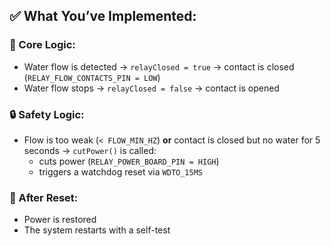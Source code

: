 ## ✅ What You’ve Implemented:

### 🧠 Core Logic:

- Water flow is detected → `relayClosed = true` → contact is closed (`RELAY_FLOW_CONTACTS_PIN = LOW`)
- Water flow stops → `relayClosed = false` → contact is opened

### 🔒 Safety Logic:

- Flow is too weak (`< FLOW_MIN_HZ`) **or** contact is closed but no water for 5 seconds → `cutPower()` is called:
  - cuts power (`RELAY_POWER_BOARD_PIN = HIGH`)
  - triggers a watchdog reset via `WDTO_15MS`

### 🔁 After Reset:

- Power is restored
- The system restarts with a self-test
